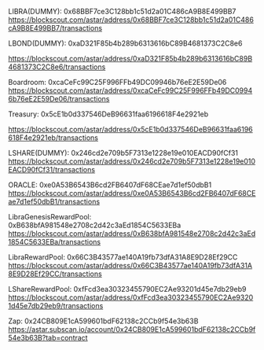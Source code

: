 
LIBRA(DUMMY):
0x68BBF7ce3C128bb1c51d2a01C486cA9B8E499BB7
https://blockscout.com/astar/address/0x68BBF7ce3C128bb1c51d2a01C486cA9B8E499BB7/transactions

LBOND(DUMMY):
0xaD321F85b4b289b6313616bC89B4681373C2C8e6
<!-- https://astar.subscan.io/account/0xaD321F85b4b289b6313616bC89B4681373C2C8e6?tab=contract -->
https://blockscout.com/astar/address/0xaD321F85b4b289b6313616bC89B4681373C2C8e6/transactions

Boardroom:
0xcaCeFc99C25F996FFb49DC09946b76eE2E59De06
https://blockscout.com/astar/address/0xcaCeFc99C25F996FFb49DC09946b76eE2E59De06/transactions

Treasury:
0x5cE1b0d337546DeB96631faa6196618F4e2921eb
<!-- https://astar.subscan.io/account/0x5cE1b0d337546DeB96631faa6196618F4e2921eb?tab=contract -->
https://blockscout.com/astar/address/0x5cE1b0d337546DeB96631faa6196618F4e2921eb/transactions

LSHARE(DUMMY):
0x246cd2e709b5F7313e1228e19e010EACD90fCf31
https://blockscout.com/astar/address/0x246cd2e709b5F7313e1228e19e010EACD90fCf31/transactions

ORACLE:
0xe0A53B6543B6cd2FB6407dF68CEae7d1ef50dbB1
https://blockscout.com/astar/address/0xe0A53B6543B6cd2FB6407dF68CEae7d1ef50dbB1/transactions

LibraGenesisRewardPool:
0xB638bfA981548e2708c2d42c3aEd1854C5633EBa
https://blockscout.com/astar/address/0xB638bfA981548e2708c2d42c3aEd1854C5633EBa/transactions

LibraRewardPool:
0x66C3B43577ae140A19fb73dfA31A8E9D28Ef29CC
https://blockscout.com/astar/address/0x66C3B43577ae140A19fb73dfA31A8E9D28Ef29CC/transactions

LShareRewardPool:
0xfFcd3ea30323455790EC2Ae93201d45e7db29eb9
https://blockscout.com/astar/address/0xfFcd3ea30323455790EC2Ae93201d45e7db29eb9/transactions


Zap:
0x24CB809E1cA599601bdF62138c2CCb9f54e3b63B
https://astar.subscan.io/account/0x24CB809E1cA599601bdF62138c2CCb9f54e3b63B?tab=contract
